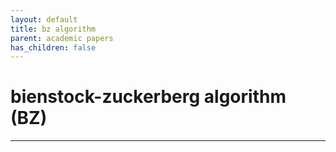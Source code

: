 ```yaml
---
layout: default
title: bz algorithm
parent: academic papers
has_children: false
---
```


# bienstock-zuckerberg algorithm (BZ)
--------

<object data="/academic_papers/papers/bz/Bienstock_Zuckerberg_2009.pdf" width="100%" height="100%" type="application/pdf"></object>

